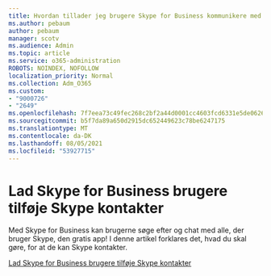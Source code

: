 ```yaml
---
title: Hvordan tillader jeg brugere Skype for Business kommunikere med Skype brugere
ms.author: pebaum
author: pebaum
manager: scotv
ms.audience: Admin
ms.topic: article
ms.service: o365-administration
ROBOTS: NOINDEX, NOFOLLOW
localization_priority: Normal
ms.collection: Adm_O365
ms.custom:
- "9000726"
- "2649"
ms.openlocfilehash: 7f7eea73c49fec268c2bf2a44d0001cc4603fcd6331e5de0626862389f7cc04d
ms.sourcegitcommit: b5f7da89a650d2915dc652449623c78be6247175
ms.translationtype: MT
ms.contentlocale: da-DK
ms.lasthandoff: 08/05/2021
ms.locfileid: "53927715"
---
```

# <a name="let-skype-for-business-users-add-skype-contacts"></a>Lad Skype for Business brugere tilføje Skype kontakter

Med Skype for Business kan brugerne søge efter og chat med alle, der bruger Skype, den gratis app! I denne artikel forklares det, hvad du skal gøre, for at de kan Skype kontakter.

[Lad Skype for Business brugere tilføje Skype kontakter](https://docs.microsoft.com/skypeforbusiness/set-up-skype-for-business-online/let-skype-for-business-users-add-skype-contacts)